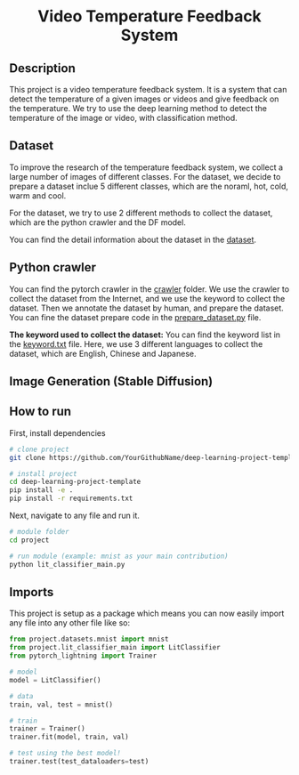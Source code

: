 
<div align="center">    
 
# Video Temperature Feedback System
   
</div>
 
## Description   
This project is a video temperature feedback system. 
It is a system that can detect the temperature of a given images or videos and give feedback on the temperature. 
We try to use the deep learning method to detect the temperature of the image or video, with classification method.

## Dataset

To improve the research of the temperature feedback system, we collect a large number of images of different classes. 
For the dataset, we decide to prepare a dataset inclue 5 different classes, which are the noraml, hot, cold, warm and cool.

For the dataset, we try to use 2 different methods to collect the dataset, which are the python crawler and the DF model.

You can find the detail information about the dataset in the [dataset](./dataset_collection/README.md).

## Python crawler

You can find the pytorch crawler in the [crawler](./dataset_collection/crawler) folder.
We use the crawler to collect the dataset from the Internet, and we use the keyword to collect the dataset.
Then we annotate the dataset by human, and prepare the dataset.
You can fine the dataset prepare code in the [prepare_dataset.py](./dataset_collection/prepare_dataset.py) file.

**The keyword used to collect the dataset:**
You can find the keyword list in the [keyword.txt](./dataset_collection/crawler/keyword.yaml) file.
Here, we use 3 different languages to collect the dataset, which are English, Chinese and Japanese.

## Image Generation (Stable Diffusion)

## How to run   
First, install dependencies   
```bash
# clone project   
git clone https://github.com/YourGithubName/deep-learning-project-template

# install project   
cd deep-learning-project-template 
pip install -e .   
pip install -r requirements.txt
 ```   
 Next, navigate to any file and run it.   
 ```bash
# module folder
cd project

# run module (example: mnist as your main contribution)   
python lit_classifier_main.py    
```

## Imports
This project is setup as a package which means you can now easily import any file into any other file like so:
```python
from project.datasets.mnist import mnist
from project.lit_classifier_main import LitClassifier
from pytorch_lightning import Trainer

# model
model = LitClassifier()

# data
train, val, test = mnist()

# train
trainer = Trainer()
trainer.fit(model, train, val)

# test using the best model!
trainer.test(test_dataloaders=test)
```